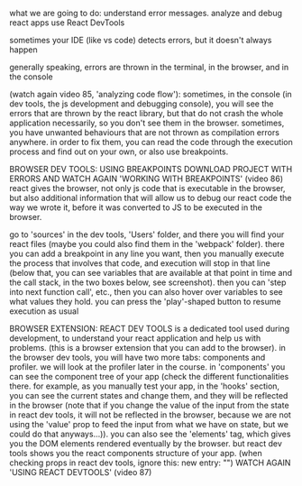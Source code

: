 what we are going to do:
understand error messages.
analyze and debug react apps
use React DevTools

sometimes your IDE (like vs code) detects errors, but it doesn't always happen

generally speaking, errors are thrown in the terminal, in the browser, and in the console

(watch again video 85, 'analyzing code flow'):
sometimes, in the console (in dev tools, the js development and debugging console), you will see the errors that are thrown by the react library, but that do not crash the whole application necessarily, so you don't see them in the browser.
sometimes, you have unwanted behaviours that are not thrown as compilation errors anywhere. in order to fix them, you can read the code through the execution process and find out on your own, or also use breakpoints.

BROWSER DEV TOOLS: USING BREAKPOINTS
DOWNLOAD PROJECT WITH ERRORS AND WATCH AGAIN 'WORKING WITH BREAKPOINTS' (video 86)
react gives the browser, not only js code that is executable in the browser, but also additional information that will allow us to debug our react code the way we wrote it, before it was converted to JS to be executed in the browser.

go to 'sources' in the dev tools, 'Users' folder, and there you will find your react files (maybe you could also find them in the 'webpack' folder). there you can add a breakpoint in any line you want, then you manually execute the process that involves that code, and execution will stop in that line (below that, you can see variables that are available at that point in time and the call stack, in the two boxes below, see screenshot).
then you can 'step into next function call', etc., then you can also hover over variables to see what values they hold.
you can press the 'play'-shaped button to resume execution as usual

BROWSER EXTENSION: REACT DEV TOOLS is a dedicated tool used during development, to understand your react application and help us with problems. (this is a browser extension that you can add to the browser).
in the browser dev tools, you will have two more tabs: components and profiler. we will look at the profiler later in the course. in 'components' you can see the component tree of your app (check the different functionalities there. for example, as you manually test your app, in the 'hooks' section, you can see the current states and change them, and they will be reflected in the browser (note that if you change the value of the input from the state in react dev tools, it will not be reflected in the browser, because we are not using the 'value' prop to feed the input from what we have on state, but we could do that anyways...)). you can also see the 'elements' tag, which gives you the DOM elements rendered eventually by the browser. but react dev tools shows you the react components structure of your app.
(when checking props in react dev tools, ignore this: new entry: "")
WATCH AGAIN 'USING REACT DEVTOOLS' (video 87)
